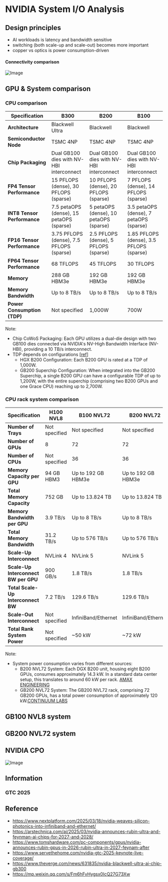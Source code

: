 # NVIDIA System I/O Analysis

## Design principles
- AI workloads is latency and bandwidth sensitive
- switching (both scale-up and scale-out) becomes more important
- copper vs optics is power consumption-driven

#### Connectivity comparison
![Image](https://github.com/user-attachments/assets/5c34ec4a-951b-42de-817a-ff58e0f8c059)

## GPU & System comparison

### CPU comparison

| Specification                  | B300                                 | B200                                 | B100                                 |
|--------------------------------|--------------------------------------|--------------------------------------|--------------------------------------|
| **Architecture**               | Blackwell Ultra                      | Blackwell                            | Blackwell                            |
| **Semiconductor Node**         | TSMC 4NP                             | TSMC 4NP                             | TSMC 4NP                             |
| **Chip Packaging**             | Dual GB100 dies with NV-HBI interconnect | Dual GB100 dies with NV-HBI interconnect | Dual GB100 dies with NV-HBI interconnect |
| **FP4 Tensor Performance**     | 15 PFLOPS (dense), 30 PFLOPS (sparse) | 10 PFLOPS (dense), 20 PFLOPS (sparse) | 7 PFLOPS (dense), 14 PFLOPS (sparse) |
| **INT8 Tensor Performance**    | 7.5 petaOPS (dense), 15 petaOPS (sparse) | 5 petaOPS (dense), 10 petaOPS (sparse) | 3.5 petaOPS (dense), 7 petaOPS (sparse) |
| **FP16 Tensor Performance**    | 3.75 PFLOPS (dense), 7.5 PFLOPS (sparse) | 2.5 PFLOPS (dense), 5 PFLOPS (sparse) | 1.85 PFLOPS (dense), 3.5 PFLOPS (sparse) |
| **FP64 Tensor Performance**    | 68 TFLOPS                            | 45 TFLOPS                            | 30 TFLOPS                               |
| **Memory**                     | 288 GB HBM3e                          | 192 GB HBM3e                          | 192 GB HBM3e                          |
| **Memory Bandwidth**           | Up to 8 TB/s                          | Up to 8 TB/s                          | Up to 8 TB/s                          |
| **Power Consumption (TDP)**    | Not specified                         | 1,000W                                | 700W                                  |

Note:
- Chip CoWoS Packaging: Each GPU utilizes a dual-die design with two GB100 dies connected via NVIDIA's NV-High Bandwidth Interface (NV-HBI), providing a 10 TB/s interconnect.
- TDP depends on configurations [[ref](https://www.tomshardware.com/pc-components/gpus/nvidias-next-gen-ai-gpu-revealed-blackwell-b200-gpu-delivers-up-to-20-petaflops-of-compute-and-massive-improvements-over-hopper-h100?utm_source=chatgpt.com)]
  - HGX B200 Configuration: Each B200 GPU is rated at a TDP of 1,000W. 
  - GB200 Superchip Configuration: When integrated into the GB200 Superchip, a single B200 GPU can have a configurable TDP of up to 1,200W, with the entire superchip (comprising two B200 GPUs and one Grace CPU) reaching up to 2,700W.

### CPU rack system comparison

| Specification                  | H100 NVL8 | B100 NVL72 | B200 NVL72 | B300 NVL72 | Rubin NVL144 | Rubin NVL576 |
|--------------------------------|-----------|------------|------------|------------|--------------|--------------|
| **Number of Trays**            | Not specified | Not specified | Not specified | Not specified | Not specified | Not specified |
| **Number of GPUs**             | 8         | 72         | 72         | 72         | 144          | 576          |
| **Number of CPUs**             | Not specified | 36 | 36 | 36 | Not specified | Not specified |
| **Memory Capacity per GPU**    | 94 GB HBM3 | Up to 192 GB HBM3e | Up to 192 GB HBM3e | 288 GB HBM3e | Not specified | Not specified |
| **Total Memory Capacity**      | 752 GB    | Up to 13.824 TB | Up to 13.824 TB | 20.736 TB | Not specified | Not specified |
| **Memory Bandwidth per GPU**   | 3.9 TB/s  | Up to 8 TB/s | Up to 8 TB/s | Up to 8 TB/s | Not specified | Not specified |
| **Total Memory Bandwidth**     | 31.2 TB/s | Up to 576 TB/s | Up to 576 TB/s | 576 TB/s | Not specified | Not specified |
| **Scale-Up Interconnect**      | NVLink 4  | NVLink 5 | NVLink 5 | NVLink 5 | NVLink 6? | NVLink 6? |
| **Scale-Up Interconnect BW per GPU** | 900 GB/s | 1.8 TB/s | 1.8 TB/s | 1.8 TB/s | Not specified | Not specified |
| **Total Scale-Up Interconnect BW** | 7.2 TB/s | 129.6 TB/s | 129.6 TB/s | 129.6 TB/s | Not specified | Not specified |
| **Scale-Out Interconnect**     | Not specified | InfiniBand/Ethernet | InfiniBand/Ethernet | InfiniBand/Ethernet | InfiniBand/Ethernet | InfiniBand/Ethernet |
| **Total Rank System Power**    | Not specified | ~50 kW | ~72 kW | Not specified | Not specified | Not specified |

Note:
- System power consumption varies from different sources:
  - B200 NVL72 System: Each DGX B200 unit, housing eight B200 GPUs, consumes approximately 14.3 kW. In a standard data center setup, this translates to around 60 kW per rack. [AMAX ENGINEERING](https://www.amax.com/comparing-nvidia-blackwell-configurations/?utm_source=chatgpt.com)
  - GB200 NVL72 System: The GB200 NVL72 rack, comprising 72 GB200 GPUs, has a total power consumption of approximately 120 kW.[CONTINUUM LABS](https://training.continuumlabs.ai/infrastructure/servers-and-chips/nvidia-gb200-nvl72?utm_source=chatgpt.com)



## GB100 NVL8 system

## GB200 NVL72 system


## NVIDIA CPO

![Image](https://github.com/user-attachments/assets/60a30901-0052-4e77-aa3c-196377bcd09d)

## Information
### GTC 2025


## Reference
- https://www.nextplatform.com/2025/03/18/nvidia-weaves-silicon-photonics-into-infiniband-and-ethernet/
- https://arstechnica.com/ai/2025/03/nvidia-announces-rubin-ultra-and-feynman-ai-chips-for-2027-and-2028/
- https://www.tomshardware.com/pc-components/gpus/nvidia-announces-rubin-gpus-in-2026-rubin-ultra-in-2027-feynam-after
- https://www.servethehome.com/nvidia-gtc-2025-keynote-live-coverage/
- https://www.theverge.com/news/631835/nvidia-blackwell-ultra-ai-chip-gb300
- https://mp.weixin.qq.com/s/Fm6hFvHygsx0IcQ27G73Xw

